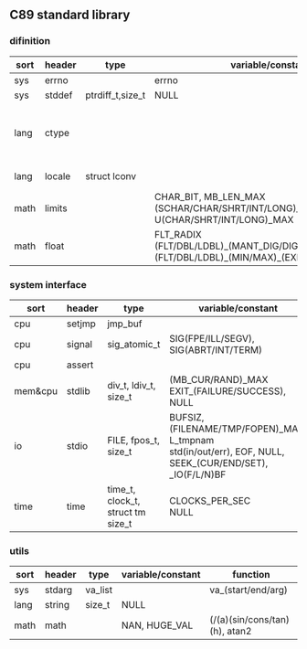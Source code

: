 ## C89 standard library

### difinition
| sort| header | type           | variable/constant | function |
| --- | ------ | -------------- | ------------------| --------|
| sys | errno  |                | errno                 | |
| sys | stddef |ptrdiff_t,size_t| NULL               | offsetof |
| lang| ctype  |                |              | is(cntrl/print), is(space/graph), is(punct/alnum) <br/> is(digit/xdigit/alpha), (is/to)(lower/upper)|
| lang| locale | struct lconv   |                       | setlocale, localeconv |
| math| limits |                | CHAR_BIT, MB_LEN_MAX <br/> (SCHAR/CHAR/SHRT/INT/LONG)_(MIN/MAX) <br/> U(CHAR/SHRT/INT/LONG)_MAX  | |
| math| float  |                | FLT_RADIX <br/> (FLT/DBL/LDBL)\_(MANT_DIG/DIG/EPSILON/ROUNDS) <br/> (FLT/DBL/LDBL)\_(MIN/MAX)\_(EXP/10_EXP/) | |

### system interface
| sort   |header| type           | variable/constant     | function     |
|--------|------| -------------- | --------------------  | -------------|
| cpu    |setjmp| jmp_buf        |                       | setjmp longjmp |
| cpu    |signal| sig_atomic_t   |SIG(FPE/ILL/SEGV), SIG(ABRT/INT/TERM)| signal, raise, SIG_(DFL/IGN/ERR) |
| cpu    |assert|                |                       |  assert |
| mem&cpu|stdlib| div_t, ldiv_t, size_t |  (MB_CUR/RAND)\_MAX <br/> EXIT\_(FAILURE/SUCCESS), NULL                     | (m/c)alloc/free, ato(i/f), strto(d) |
| io     |stdio | FILE, fpos_t, size_t |  BUFSIZ, (FILENAME/TMP/FOPEN)\_MAX, L_tmpnam <br/> std(in/out/err), EOF, NULL, SEEK_(CUR/END/SET), _IO(F/L/N)BF | (v)(s/f)(print/scan)f, (f)(put/get)(char/c/s), f(read/write) | 
| time   | time | time_t, clock_t, struct tm <br/> size_t |  CLOCKS_PER_SEC <br/> NULL  | time, clock, difftime, (local/gm/mk)time <br/> (asc/c/strf)time |

### utils
| sort| header | type   | variable/constant| function           |
| ----| ------ | ------ | -----------------| ------------------ |
| sys | stdarg | va_list|                  | va_(start/end/arg) |
| lang| string | size_t |  NULL            |                    |
| math|  math  |        | NAN, HUGE_VAL    | (/(a)(sin/cons/tan)(h), atan2|
